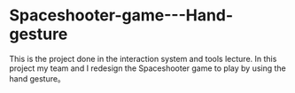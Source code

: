 # Spaceshooter-game---Hand-gesture
This is the project done in the interaction system and tools lecture. In this project my team and I redesign the Spaceshooter game to play by using the hand gesture。
